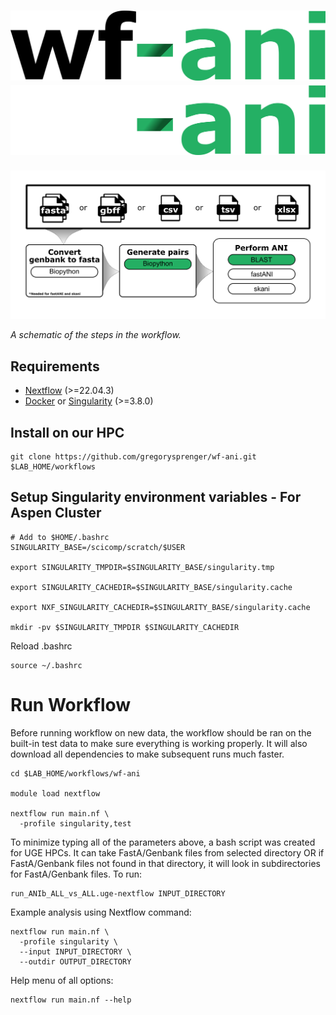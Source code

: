 # ![wf-ani](images/wf-ani_logo_light.png#gh-light-mode-only) ![wf-ani](images/wf-ani_logo_dark.png#gh-dark-mode-only)

![workflow](images/wf-ani_workflow.png)

_A schematic of the steps in the workflow._

## Requirements

- [Nextflow](https://www.nextflow.io/docs/latest/getstarted.html#installation) (>=22.04.3)
- [Docker](https://docs.docker.com/engine/installation/) or [Singularity](https://www.sylabs.io/guides/3.0/user-guide/) (>=3.8.0)

## Install on our HPC

```
git clone https://github.com/gregorysprenger/wf-ani.git $LAB_HOME/workflows
```

## Setup Singularity environment variables - For Aspen Cluster

```
# Add to $HOME/.bashrc
SINGULARITY_BASE=/scicomp/scratch/$USER

export SINGULARITY_TMPDIR=$SINGULARITY_BASE/singularity.tmp

export SINGULARITY_CACHEDIR=$SINGULARITY_BASE/singularity.cache

export NXF_SINGULARITY_CACHEDIR=$SINGULARITY_BASE/singularity.cache

mkdir -pv $SINGULARITY_TMPDIR $SINGULARITY_CACHEDIR
```

Reload .bashrc

```
source ~/.bashrc
```

# Run Workflow

Before running workflow on new data, the workflow should be ran on the built-in test data to make sure everything is working properly. It will also download all dependencies to make subsequent runs much faster.

```
cd $LAB_HOME/workflows/wf-ani

module load nextflow

nextflow run main.nf \
  -profile singularity,test
```

To minimize typing all of the parameters above, a bash script was created for UGE HPCs. It can take FastA/Genbank files from selected directory OR if FastA/Genbank files not found in that directory, it will look in subdirectories for FastA/Genbank files. To run:

```
run_ANIb_ALL_vs_ALL.uge-nextflow INPUT_DIRECTORY
```

Example analysis using Nextflow command:

```
nextflow run main.nf \
  -profile singularity \
  --input INPUT_DIRECTORY \
  --outdir OUTPUT_DIRECTORY
```

Help menu of all options:

```
nextflow run main.nf --help
```
